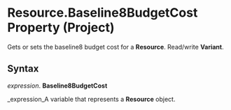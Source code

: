 
# Resource.Baseline8BudgetCost Property (Project)

Gets or sets the baseline8 budget cost for a  **Resource**. Read/write  **Variant**.


## Syntax

 _expression_. **Baseline8BudgetCost**

 _expression_A variable that represents a  **Resource** object.

